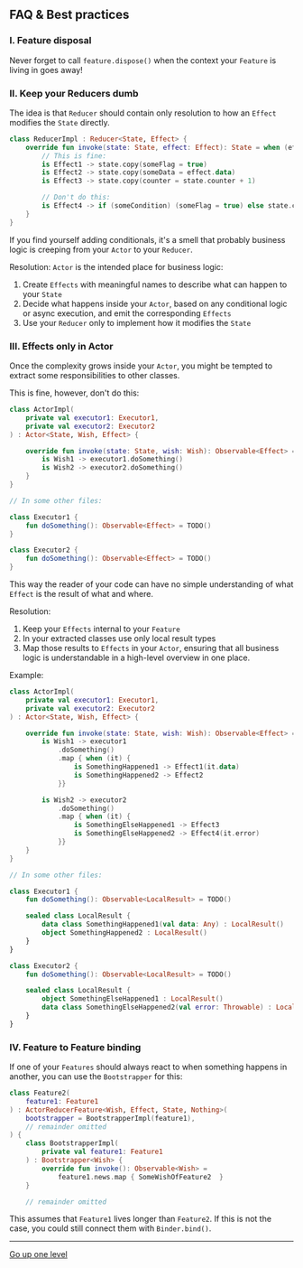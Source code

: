 ## FAQ & Best practices

### I. Feature disposal

Never forget to call `feature.dispose()` when the context your `Feature` is living in goes away!

### II. Keep your Reducers dumb

The idea is that `Reducer` should contain only resolution to how an `Effect` modifies the `State` directly.

```kotlin
class ReducerImpl : Reducer<State, Effect> {
    override fun invoke(state: State, effect: Effect): State = when (effect) {
        // This is fine:
        is Effect1 -> state.copy(someFlag = true)
        is Effect2 -> state.copy(someData = effect.data)
        is Effect3 -> state.copy(counter = state.counter + 1)

        // Don't do this:
        is Effect4 -> if (someCondition) (someFlag = true) else state.copy(counter = state.counter + 1)
    }
}
```

If you find yourself adding conditionals, it's a smell that probably business logic is creeping from your `Actor` to your `Reducer`.

Resolution: `Actor` is the intended place for business logic:
1. Create `Effects` with meaningful names to describe what can happen to your `State`
2. Decide what happens inside your `Actor`, based on any conditional logic or async execution, and emit the corresponding `Effects`
3. Use your `Reducer` only to implement how it modifies the `State`

### III. Effects only in Actor

Once the complexity grows inside your `Actor`, you might be tempted to extract some responsibilities to other classes.

This is fine, however, don't do this:

```kotlin
class ActorImpl(
    private val executor1: Executor1,
    private val executor2: Executor2
) : Actor<State, Wish, Effect> {

    override fun invoke(state: State, wish: Wish): Observable<Effect> = when (wish) {
        is Wish1 -> executor1.doSomething()
        is Wish2 -> executor2.doSomething()
    }
}

// In some other files:

class Executor1 {
    fun doSomething(): Observable<Effect> = TODO()
}

class Executor2 {
    fun doSomething(): Observable<Effect> = TODO()
}
```

This way the reader of your code can have no simple understanding of what `Effect` is the result of what and where.

Resolution:
1. Keep your `Effects` internal to your `Feature`
2. In your extracted classes use only local result types
3. Map those results to `Effects` in your `Actor`, ensuring that all business logic is understandable in a high-level overview in one place.

Example:

```kotlin
class ActorImpl(
    private val executor1: Executor1,
    private val executor2: Executor2
) : Actor<State, Wish, Effect> {

    override fun invoke(state: State, wish: Wish): Observable<Effect> = when (wish) {
        is Wish1 -> executor1
            .doSomething()
            .map { when (it) {
                is SomethingHappened1 -> Effect1(it.data)
                is SomethingHappened2 -> Effect2
            }}

        is Wish2 -> executor2
            .doSomething()
            .map { when (it) {
                is SomethingElseHappened1 -> Effect3
                is SomethingElseHappened2 -> Effect4(it.error)
            }}
    }
}

// In some other files:

class Executor1 {
    fun doSomething(): Observable<LocalResult> = TODO()

    sealed class LocalResult {
        data class SomethingHappened1(val data: Any) : LocalResult()
        object SomethingHappened2 : LocalResult()
    }
}

class Executor2 {
    fun doSomething(): Observable<LocalResult> = TODO()

    sealed class LocalResult {
        object SomethingElseHappened1 : LocalResult()
        data class SomethingElseHappened2(val error: Throwable) : LocalResult()
    }
}
```

### IV. Feature to Feature binding

If one of your `Features` should always react to when something happens in another, you can use the `Bootstrapper` for this:

```kotlin
class Feature2(
    feature1: Feature1
) : ActorReducerFeature<Wish, Effect, State, Nothing>(
    bootstrapper = BootstrapperImpl(feature1),
    // remainder omitted
) {
    class BootstrapperImpl(
        private val feature1: Feature1
    ) : Bootstrapper<Wish> {
        override fun invoke(): Observable<Wish> =
            feature1.news.map { SomeWishOfFeature2  }
    }

    // remainder omitted
```

This assumes that `Feature1` lives longer than `Feature2`. If this is not the case, you could still connect them with `Binder.bind()`.

---

[Go up one level](README.md)
